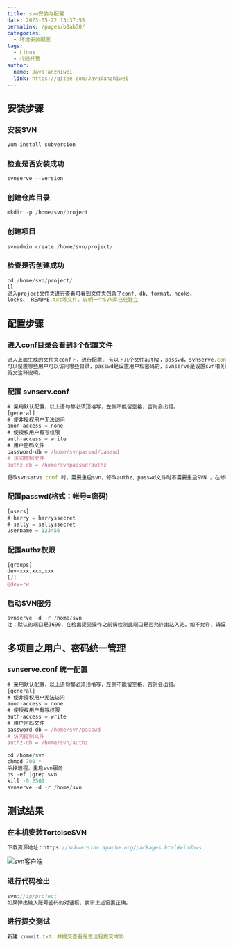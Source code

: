 ```yaml
---
title: svn安装与配置
date: 2023-05-22 13:37:55
permalink: /pages/b8ab50/
categories:
  - 环境安装配置
tags:
  - Linux
  - 代码托管
author: 
  name: JavaTanzhiwei
  link: https://gitee.com/JavaTanzhiwei
---
```


## 安装步骤

### 安装SVN
``` js
yum install subversion
```
### 检查是否安装成功
``` js
svnserve --version
```
### 创建仓库目录
``` js
mkdir -p /home/svn/project
```
### 创建项目
``` js
svnadmin create /home/svn/project/
```
### 检查是否创建成功
``` js
cd /home/svn/project/
ll
进入project文件夹进行查看可看到文件夹包含了conf、db、format、hooks、
locks、 README.txt等文件，说明一个SVN库已经建立
```

## 配置步骤

### 进入conf目录会看到3个配置文件
``` js
进入上面生成的文件夹conf下，进行配置, 有以下几个文件authz，passwd，svnserve.conf。其中authz 是权限控制，
可以设置哪些用户可以访问哪些目录，passwd是设置用户和密码的，svnserve是设置svn相关的操作，生成的文件中都有
英文注释说明。
```
### 配置 svnserv.conf
``` js
# 采用默认配置，以上语句都必须顶格写，左侧不能留空格，否则会出错。
[general]
# 使非授权用户无法访问
anon-access = none 
# 使授权用户有写权限
auth-access = write 
# 用户密码文件
password-db = /home/svnpasswd/passwd
# 访问控制文件
authz-db = /home/svnpasswd/authz

更改svnserve.conf 时，需要重启svn，修改authz、passwd文件时不需要重启SVN ，在修改配置完成后，会重启SVN
```
### 配置passwd(格式：帐号=密码)
``` js
[users]
# harry = harryssecret
# sally = sallyssecret
username = 123456
```
### 配置authz权限
``` js
[groups]
dev=xxx,xxx,xxx
[/]
@dev=rw
```
### 启动SVN服务
``` js
svnserve -d -r /home/svn
注：默认的端口是3690，在检出提交操作之前请检测此端口是否允许出站入站。如不允许，请设置好防火墙。
```
## 多项目之用户、密码统一管理
### svnserve.conf 统一配置
``` js
# 采用默认配置，以上语句都必须顶格写，左侧不能留空格，否则会出错。
[general]
# 使非授权用户无法访问
anon-access = none 
# 使授权用户有写权限
auth-access = write 
# 用户密码文件
password-db = /home/svn/passwd
# 访问控制文件
authz-db = /home/svn/authz

cd /home/svn
chmod 700 *
杀掉进程，重启svn服务
ps -ef |grep svn
kill -9 2501
svnserve -d -r /home/svn
```

## 测试结果
### 在本机安装TortoiseSVN
``` js
下载资源地址：https://subversion.apache.org/packages.html#windows
```
![svn客户端](https://cdn.staticaly.com/gh/JavaTanzhiwei/static-resources@master/blog/svn客户端.4xc84hxgp1g0.webp)
### 进行代码检出
``` js
svn://ip/project
如果弹出输入账号密码的对话框，表示上述设置正确。
```
### 进行提交测试
``` js
新建 commit.txt，并提交查看是否远程提交成功
```
